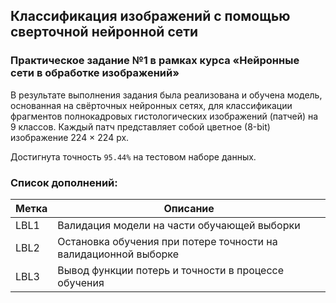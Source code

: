 ## Классификация изображений с помощью сверточной нейронной сети
### Практическое задание №1 в рамках курса «Нейронные сети в обработке изображений»

В результате выполнения задания была реализована и обучена модель, основанная на свёрточных нейронных сетях, для классификации фрагментов полнокадровых гистологических изображений (патчей) на 9 классов. Каждый патч представляет собой цветное (8-bit) изображение 224 × 224 px. 

Достигнута точность `95.44%` на тестовом наборе данных.

### Список дополнений:
| Метка | Описание |
| ----- |--------|
| LBL1  | Валидация модели на части обучающей выборки |
| LBL2  | Остановка обучения при потере точности на валидационной выборке |
| LBL3  | Вывод функции потерь и точности в процессе обучения |

